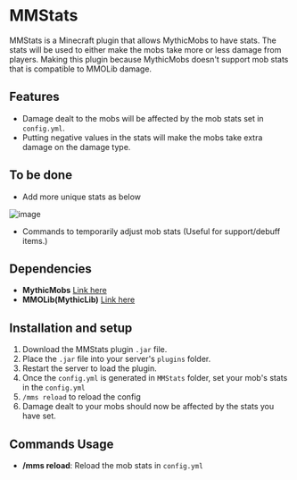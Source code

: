
# MMStats

MMStats is a Minecraft plugin that allows MythicMobs to have stats. The stats will be used to either make the mobs take more or less damage from players. Making this plugin because MythicMobs doesn't support mob stats that is compatible to MMOLib damage.

## Features
- Damage dealt to the mobs will be affected by the mob stats set in `config.yml`.
- Putting negative values in the stats will make the mobs take extra damage on the damage type.

## To be done
- Add more unique stats as below

![image](https://github.com/user-attachments/assets/c15633ca-5eb9-4bd5-abf1-78fc3cf24a9e)

- Commands to temporarily adjust mob stats (Useful for support/debuff items.)


## Dependencies

- **MythicMobs** [Link here](https://mythiccraft.io/index.php?resources/mythicmobs.1/)
- **MMOLib(MythicLib)** [Link here](https://www.spigotmc.org/resources/mmolib-mythiclib.90306/)

## Installation and setup

1. Download the MMStats plugin `.jar` file.
2. Place the `.jar` file into your server's `plugins` folder.
3. Restart the server to load the plugin.
4. Once the `config.yml` is generated in `MMStats` folder, set your mob's stats in the `config.yml`
5. `/mms reload` to reload the config
6. Damage dealt to your mobs should now be affected by the stats you have set.

## Commands Usage

- **/mms reload**: Reload the mob stats in `config.yml`
